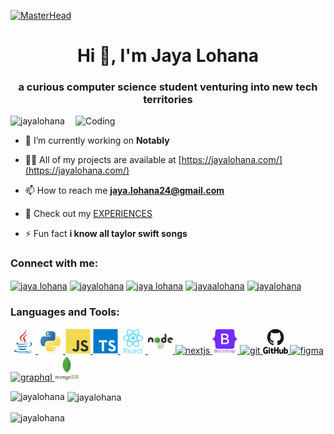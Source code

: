 [![MasterHead](https://miro.medium.com/v2/resize:fit:1400/1*AlRQd9BmTrOqvmdTHPfGBA.png)](https://jayloh.dev/)
<h1 align="center">Hi 👋, I'm Jaya Lohana</h1>
<h3 align="center">a curious computer science student venturing into new tech territories</h3>

<img align="right" alt="Coding" width="400" src="https://user-images.githubusercontent.com/74038190/236119160-976a0405-caa7-470c-9356-16d43402ea0a.gif">


<p align="left"> <img src="https://komarev.com/ghpvc/?username=aradhyas8&label=Profile%20views&color=0e75b6&style=flat" alt="jayalohana" /> </p>

- 🔭 I’m currently working on **Notably**

- 👨‍💻 All of my projects are available at [https://jayalohana.com/](https://jayalohana.com/)

- 📫 How to reach me **jaya.lohana24@gmail.com**

- 📄 Check out my [EXPERIENCES](https://drive.google.com/file/d/1fBvo9rXjkneZO-NwR5aqE7jQyYZ5Vtya/view?usp=sharing)


- ⚡ Fun fact **i know all taylor swift songs**

<h3 align="left">Connect with me:</h3>
<p align="left">
<a href="https://linkedin.com/in/jaya lohana" target="blank"><img align="center" src="https://raw.githubusercontent.com/rahuldkjain/github-profile-readme-generator/master/src/images/icons/Social/linked-in-alt.svg" alt="jaya lohana" height="30" width="40" /></a>
<a href="https://codesandbox.com/jayalohana" target="blank"><img align="center" src="https://raw.githubusercontent.com/rahuldkjain/github-profile-readme-generator/master/src/images/icons/Social/codesandbox.svg" alt="jayalohana" height="30" width="40" /></a>
<a href="https://fb.com/jaya lohana" target="blank"><img align="center" src="https://raw.githubusercontent.com/rahuldkjain/github-profile-readme-generator/master/src/images/icons/Social/facebook.svg" alt="jaya lohana" height="30" width="40" /></a>
<a href="https://instagram.com/jayaalohana" target="blank"><img align="center" src="https://raw.githubusercontent.com/rahuldkjain/github-profile-readme-generator/master/src/images/icons/Social/instagram.svg" alt="jayaalohana" height="30" width="40" /></a>
<a href="https://www.leetcode.com/jayalohana" target="blank"><img align="center" src="https://raw.githubusercontent.com/rahuldkjain/github-profile-readme-generator/master/src/images/icons/Social/leet-code.svg" alt="jayalohana" height="30" width="40" /></a>
</p>

<h3 align="left">Languages and Tools:</h3>
<p align="left">
<!-- Languages -->
<a href="https://www.java.com" target="_blank" rel="noreferrer"> <img src="https://raw.githubusercontent.com/devicons/devicon/master/icons/java/java-original.svg" alt="java" width="40" height="40"/> </a>
<a href="https://www.python.org" target="_blank" rel="noreferrer"> <img src="https://raw.githubusercontent.com/devicons/devicon/master/icons/python/python-original.svg" alt="python" width="40" height="40"/> </a>
<a href="https://developer.mozilla.org/en-US/docs/Web/JavaScript" target="_blank" rel="noreferrer"> <img src="https://raw.githubusercontent.com/devicons/devicon/master/icons/javascript/javascript-original.svg" alt="javascript" width="40" height="40"/> </a>
<a href="https://www.typescriptlang.org/" target="_blank" rel="noreferrer"> <img src="https://raw.githubusercontent.com/devicons/devicon/master/icons/typescript/typescript-original.svg" alt="typescript" width="40" height="40"/> </a>
<!-- Frameworks and Libraries -->
<a href="https://reactjs.org/" target="_blank" rel="noreferrer"> <img src="https://raw.githubusercontent.com/devicons/devicon/master/icons/react/react-original-wordmark.svg" alt="react" width="40" height="40"/> </a>
<a href="https://nodejs.org" target="_blank" rel="noreferrer"> <img src="https://raw.githubusercontent.com/devicons/devicon/master/icons/nodejs/nodejs-original-wordmark.svg" alt="nodejs" width="40" height="40"/> </a>
<a href="https://nextjs.org/" target="_blank" rel="noreferrer"> <img src="https://cdn.worldvectorlogo.com/logos/nextjs-2.svg" alt="nextjs" width="40" height="40"/> </a>
<a href="https://getbootstrap.com" target="_blank" rel="noreferrer"> <img src="https://raw.githubusercontent.com/devicons/devicon/master/icons/bootstrap/bootstrap-plain-wordmark.svg" alt="bootstrap" width="40" height="40"/> </a>
<!-- Tools and Technologies -->
<a href="https://git-scm.com/" target="_blank" rel="noreferrer"> <img src="https://www.vectorlogo.zone/logos/git-scm/git-scm-icon.svg" alt="git" width="40" height="40"/> </a>
<a href="https://github.com/" target="_blank" rel="noreferrer"> <img src="https://raw.githubusercontent.com/devicons/devicon/master/icons/github/github-original-wordmark.svg" alt="github" width="40" height="40"/> </a>
<a href="https://www.figma.com/" target="_blank" rel="noreferrer"> <img src="https://www.vectorlogo.zone/logos/figma/figma-icon.svg" alt="figma" width="40" height="40"/> </a>
<a href="https://graphql.org" target="_blank" rel="noreferrer"> <img src="https://www.vectorlogo.zone/logos/graphql/graphql-icon.svg" alt="graphql" width="40" height="40"/> </a>
<a href="https://www.mongodb.com/" target="_blank" rel="noreferrer"> <img src="https://raw.githubusercontent.com/devicons/devicon/master/icons/mongodb/mongodb-original-wordmark.svg" alt="mongodb" width="40" height="40"/> </a>
</p>
<p><img align="left" src="https://github-readme-stats.vercel.app/api/top-langs?username=jayalohana&show_icons=true&locale=en&layout=compact" alt="jayalohana" /></p>

<p>&nbsp;<img align="center" src="https://github-readme-stats.vercel.app/api?username=jayalohana&show_icons=true&locale=en" alt="jayalohana" /></p>

<p><img align="center" src="https://github-readme-streak-stats.herokuapp.com/?user=jayalohana&" alt="jayalohana" /></p>
